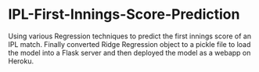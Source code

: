 # IPL-First-Innings-Score-Prediction
Using various Regression techniques to predict the first innings score of an IPL match.
Finally converted Ridge Regression object to a pickle file to load the model into a Flask server and then deployed the model as a webapp on Heroku.
